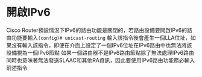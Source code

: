 # 開啟IPv6
Cisco Router預設情況下IPv6的路由功能是關閉的，若路由設備要開啟IPv6的路由功能要輸入`(config)# unicast-routing`
輸入該指令後會產生一個LLA位址，如果沒有輸入該指令，即便在介面上設定了一個IPv6位址在IPv6路由中也無法將該設備視為一個IPv6節點
如果一個路由器不是IPv6路由節點除了無法處理IPv6路由同時也意味著無法發送SLAAC和其他RA資訊，因此要使用IPv6路由功能務必輸入前述指令
